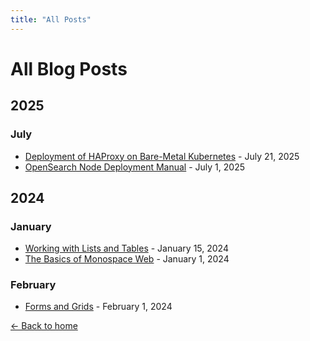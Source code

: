 ```yaml
---
title: "All Posts"
---
```


# All Blog Posts

## 2025

### July
- [Deployment of HAProxy on Bare-Metal Kubernetes](2025-07-21-setup-haproxy-ingress.html) - July 21, 2025
- [OpenSearch Node Deployment Manual](2025-07-01-opensearch-deployment.html) - July 1, 2025

## 2024

### January
- [Working with Lists and Tables](2024-01-15-lists-and-tables.html) - January 15, 2024
- [The Basics of Monospace Web](2024-01-01-the-basics.html) - January 1, 2024

### February
- [Forms and Grids](2024-02-01-forms-and-grids.html) - February 1, 2024

[← Back to home](index.html)